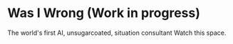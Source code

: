 # Was I Wrong (Work in progress)

The world's first AI, unsugarcoated, situation consultant
Watch this space.


